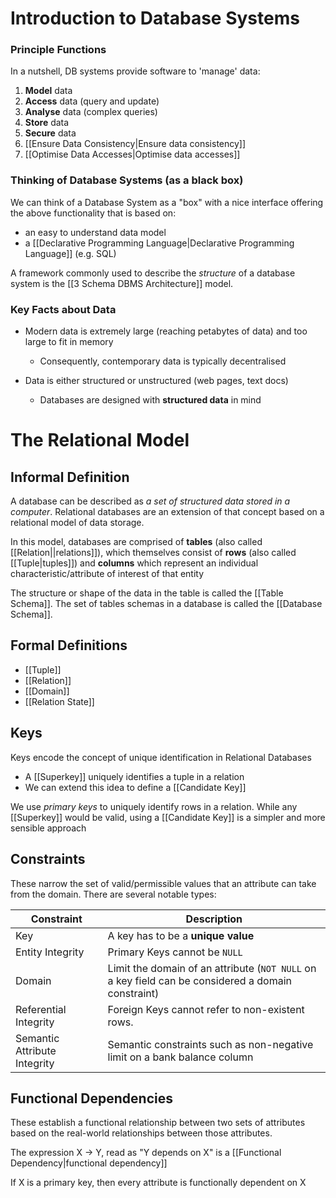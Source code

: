 # Introduction to Database Systems
### Principle Functions
In a nutshell, DB systems provide software to 'manage' data:
1. **Model** data
2. **Access** data (query and update)
3. **Analyse** data (complex queries)
4. **Store** data
5. **Secure** data
6. [[Ensure Data Consistency|Ensure data consistency]]
7. [[Optimise Data Accesses|Optimise data accesses]]

### Thinking of Database Systems (as a black box)
We can think of a Database System as a "box" with a nice interface offering the above functionality that is based on:
- an easy to understand data model
- a [[Declarative Programming Language|Declarative Programming Language]] (e.g. SQL)

A framework commonly used to describe the *structure* of a database system is the [[3 Schema DBMS Architecture]] model.
### Key Facts about Data
- Modern data is extremely large (reaching petabytes of data) and too large to fit in memory
	- Consequently, contemporary data is typically decentralised

- Data is either structured or unstructured (web pages, text docs)
	- Databases are designed with **structured data** in mind
 
# The Relational Model
## Informal Definition
A database can be described as *a set of structured data stored in a computer*. Relational databases are an extension of that concept based on a relational model of data storage. 

In this model, databases are comprised of **tables** (also called [[Relation||relations]]), which themselves consist of **rows** (also called [[Tuple|tuples]]) and **columns** which represent an individual characteristic/attribute of interest of that entity

The structure or shape of the data in the table is called the [[Table Schema]]. The set of tables schemas in a database is called the [[Database Schema]].
## Formal Definitions
- [[Tuple]]
- [[Relation]]
- [[Domain]]
- [[Relation State]]
## Keys
Keys encode the concept of unique identification in Relational Databases

- A [[Superkey]] uniquely identifies a tuple in a relation
- We can extend this idea to define a [[Candidate Key]]

We use *primary keys* to uniquely identify rows in a relation. While any [[Superkey]] would be valid, using a [[Candidate Key]] is a simpler and more sensible approach
## Constraints
These narrow the set of valid/permissible values that an attribute can take from the domain. There are several notable types:

| Constraint| Description | 
| -------- | -------- |
| Key | A key has to be a **unique value** | 
| Entity Integrity | Primary Keys cannot be `NULL` | 
| Domain | Limit the domain of an attribute (`NOT NULL` on a key field can be considered a domain constraint) |
| Referential Integrity | Foreign Keys cannot refer to non-existent rows. |
| Semantic Attribute Integrity | Semantic constraints such as non-negative limit on a bank balance column |

## Functional Dependencies
These establish a functional relationship between two sets of attributes based on the real-world relationships between those attributes.

The expression X -> Y, read as "Y depends on X" is a [[Functional Dependency|functional dependency]]

If X is a primary key, then every attribute is functionally dependent on X
